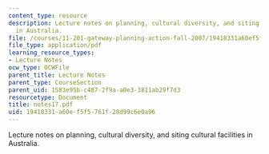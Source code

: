 ```yaml
---
content_type: resource
description: Lecture notes on planning, cultural diversity, and siting cultural facilities
  in Australia.
file: /courses/11-201-gateway-planning-action-fall-2007/19418331a60ef5f5761f28d99c6e0a96_notes17.pdf
file_type: application/pdf
learning_resource_types:
- Lecture Notes
ocw_type: OCWFile
parent_title: Lecture Notes
parent_type: CourseSection
parent_uid: 1583e95b-c487-2f9a-a0e3-3811ab29f7d3
resourcetype: Document
title: notes17.pdf
uid: 19418331-a60e-f5f5-761f-28d99c6e0a96
---
```

Lecture notes on planning, cultural diversity, and siting cultural facilities in Australia.

